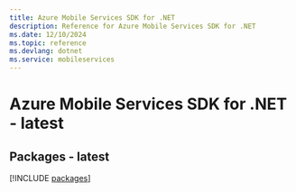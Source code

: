 ```yaml
---
title: Azure Mobile Services SDK for .NET
description: Reference for Azure Mobile Services SDK for .NET
ms.date: 12/10/2024
ms.topic: reference
ms.devlang: dotnet
ms.service: mobileservices
---
```

# Azure Mobile Services SDK for .NET - latest
## Packages - latest
[!INCLUDE [packages](mobile-services-index.md)]